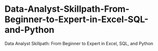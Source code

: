 # Data-Analyst-Skillpath-From-Beginner-to-Expert-in-Excel-SQL-and-Python
Data Analyst Skillpath: From Beginner to Expert in Excel, SQL, and Python
